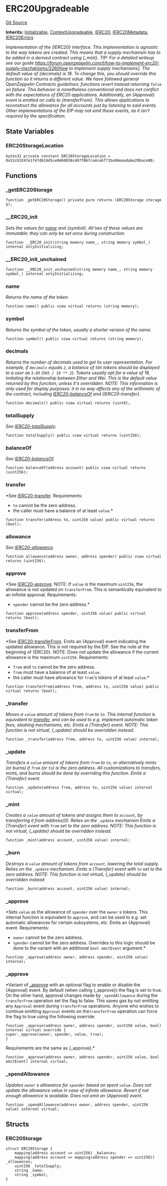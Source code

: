 # ERC20Upgradeable
[Git Source](https://github.com/BJustCoin/BJustCoin/blob/e7038856495a90d82d025f98c39648e6605afbeb/src/flatten/VestingToken_flatten.sol)

**Inherits:**
[Initializable](/src/flatten/ICOManager_flatten.sol/abstract.Initializable.md), [ContextUpgradeable](/src/flatten/ICOManager_flatten.sol/abstract.ContextUpgradeable.md), [IERC20](/src/flatten/ICOManager_flatten.sol/interface.IERC20.md), [IERC20Metadata](/src/flatten/ICOManager_flatten.sol/interface.IERC20Metadata.md), [IERC20Errors](/src/flatten/ICOManager_flatten.sol/interface.IERC20Errors.md)

*Implementation of the {IERC20} interface.
This implementation is agnostic to the way tokens are created. This means
that a supply mechanism has to be added in a derived contract using {_mint}.
TIP: For a detailed writeup see our guide
https://forum.openzeppelin.com/t/how-to-implement-erc20-supply-mechanisms/226[How
to implement supply mechanisms].
The default value of {decimals} is 18. To change this, you should override
this function so it returns a different value.
We have followed general OpenZeppelin Contracts guidelines: functions revert
instead returning `false` on failure. This behavior is nonetheless
conventional and does not conflict with the expectations of ERC20
applications.
Additionally, an {Approval} event is emitted on calls to {transferFrom}.
This allows applications to reconstruct the allowance for all accounts just
by listening to said events. Other implementations of the EIP may not emit
these events, as it isn't required by the specification.*


## State Variables
### ERC20StorageLocation

```solidity
bytes32 private constant ERC20StorageLocation = 0x52c63247e1f47db19d5ce0460030c497f067ca4cebf71ba98eeadabe20bace00;
```


## Functions
### _getERC20Storage


```solidity
function _getERC20Storage() private pure returns (ERC20Storage storage $);
```

### __ERC20_init

*Sets the values for [name](/src/flatten/VestingToken_flatten.sol/abstract.ERC20Upgradeable.md#name) and {symbol}.
All two of these values are immutable: they can only be set once during
construction.*


```solidity
function __ERC20_init(string memory name_, string memory symbol_) internal onlyInitializing;
```

### __ERC20_init_unchained


```solidity
function __ERC20_init_unchained(string memory name_, string memory symbol_) internal onlyInitializing;
```

### name

*Returns the name of the token.*


```solidity
function name() public view virtual returns (string memory);
```

### symbol

*Returns the symbol of the token, usually a shorter version of the
name.*


```solidity
function symbol() public view virtual returns (string memory);
```

### decimals

*Returns the number of decimals used to get its user representation.
For example, if `decimals` equals `2`, a balance of `505` tokens should
be displayed to a user as `5.05` (`505 / 10 ** 2`).
Tokens usually opt for a value of 18, imitating the relationship between
Ether and Wei. This is the default value returned by this function, unless
it's overridden.
NOTE: This information is only used for _display_ purposes: it in
no way affects any of the arithmetic of the contract, including
[IERC20-balanceOf](/lib/forge-std/src/interfaces/IERC1155.sol/interface.IERC1155.md#balanceof) and {IERC20-transfer}.*


```solidity
function decimals() public view virtual returns (uint8);
```

### totalSupply

*See [IERC20-totalSupply](/lib/forge-std/src/interfaces/IERC20.sol/interface.IERC20.md#totalsupply).*


```solidity
function totalSupply() public view virtual returns (uint256);
```

### balanceOf

*See [IERC20-balanceOf](/lib/forge-std/src/interfaces/IERC1155.sol/interface.IERC1155.md#balanceof).*


```solidity
function balanceOf(address account) public view virtual returns (uint256);
```

### transfer

*See [IERC20-transfer](/lib/forge-std/src/interfaces/IERC20.sol/interface.IERC20.md#transfer).
Requirements:
- `to` cannot be the zero address.
- the caller must have a balance of at least `value`.*


```solidity
function transfer(address to, uint256 value) public virtual returns (bool);
```

### allowance

*See [IERC20-allowance](/lib/forge-std/src/interfaces/IERC20.sol/interface.IERC20.md#allowance).*


```solidity
function allowance(address owner, address spender) public view virtual returns (uint256);
```

### approve

*See [IERC20-approve](/lib/forge-std/src/interfaces/IERC20.sol/interface.IERC20.md#approve).
NOTE: If `value` is the maximum `uint256`, the allowance is not updated on
`transferFrom`. This is semantically equivalent to an infinite approval.
Requirements:
- `spender` cannot be the zero address.*


```solidity
function approve(address spender, uint256 value) public virtual returns (bool);
```

### transferFrom

*See [IERC20-transferFrom](/lib/forge-std/src/interfaces/IERC20.sol/interface.IERC20.md#transferfrom).
Emits an {Approval} event indicating the updated allowance. This is not
required by the EIP. See the note at the beginning of {ERC20}.
NOTE: Does not update the allowance if the current allowance
is the maximum `uint256`.
Requirements:
- `from` and `to` cannot be the zero address.
- `from` must have a balance of at least `value`.
- the caller must have allowance for ``from``'s tokens of at least
`value`.*


```solidity
function transferFrom(address from, address to, uint256 value) public virtual returns (bool);
```

### _transfer

*Moves a `value` amount of tokens from `from` to `to`.
This internal function is equivalent to [transfer](/src/flatten/VestingToken_flatten.sol/abstract.ERC20Upgradeable.md#transfer), and can be used to
e.g. implement automatic token fees, slashing mechanisms, etc.
Emits a {Transfer} event.
NOTE: This function is not virtual, {_update} should be overridden instead.*


```solidity
function _transfer(address from, address to, uint256 value) internal;
```

### _update

*Transfers a `value` amount of tokens from `from` to `to`, or alternatively mints (or burns) if `from`
(or `to`) is the zero address. All customizations to transfers, mints, and burns should be done by overriding
this function.
Emits a {Transfer} event.*


```solidity
function _update(address from, address to, uint256 value) internal virtual;
```

### _mint

*Creates a `value` amount of tokens and assigns them to `account`, by transferring it from address(0).
Relies on the `_update` mechanism
Emits a {Transfer} event with `from` set to the zero address.
NOTE: This function is not virtual, {_update} should be overridden instead.*


```solidity
function _mint(address account, uint256 value) internal;
```

### _burn

*Destroys a `value` amount of tokens from `account`, lowering the total supply.
Relies on the `_update` mechanism.
Emits a {Transfer} event with `to` set to the zero address.
NOTE: This function is not virtual, {_update} should be overridden instead*


```solidity
function _burn(address account, uint256 value) internal;
```

### _approve

*Sets `value` as the allowance of `spender` over the `owner` s tokens.
This internal function is equivalent to `approve`, and can be used to
e.g. set automatic allowances for certain subsystems, etc.
Emits an {Approval} event.
Requirements:
- `owner` cannot be the zero address.
- `spender` cannot be the zero address.
Overrides to this logic should be done to the variant with an additional `bool emitEvent` argument.*


```solidity
function _approve(address owner, address spender, uint256 value) internal;
```

### _approve

*Variant of [_approve](/src/flatten/VestingToken_flatten.sol/abstract.ERC20Upgradeable.md#_approve) with an optional flag to enable or disable the {Approval} event.
By default (when calling {_approve}) the flag is set to true. On the other hand, approval changes made by
`_spendAllowance` during the `transferFrom` operation set the flag to false. This saves gas by not emitting any
`Approval` event during `transferFrom` operations.
Anyone who wishes to continue emitting `Approval` events on the`transferFrom` operation can force the flag to
true using the following override:
```
function _approve(address owner, address spender, uint256 value, bool) internal virtual override {
super._approve(owner, spender, value, true);
}
```
Requirements are the same as {_approve}.*


```solidity
function _approve(address owner, address spender, uint256 value, bool emitEvent) internal virtual;
```

### _spendAllowance

*Updates `owner` s allowance for `spender` based on spent `value`.
Does not update the allowance value in case of infinite allowance.
Revert if not enough allowance is available.
Does not emit an {Approval} event.*


```solidity
function _spendAllowance(address owner, address spender, uint256 value) internal virtual;
```

## Structs
### ERC20Storage

```solidity
struct ERC20Storage {
    mapping(address account => uint256) _balances;
    mapping(address account => mapping(address spender => uint256)) _allowances;
    uint256 _totalSupply;
    string _name;
    string _symbol;
}
```


